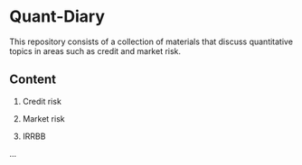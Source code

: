 # Quant-Diary

This repository consists of a collection of materials that discuss quantitative topics in areas such as credit and market risk.

## Content

1. Credit risk 

2. Market risk

3. IRRBB

...
